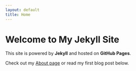 ```yaml
---
layout: default
title: Home
---
```


# Welcome to My Jekyll Site
This site is powered by **Jekyll** and hosted on **GitHub Pages**.

Check out my [About page](about.html) or read my first blog post below.
